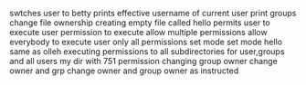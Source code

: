 swtches user to betty
prints effective username of current user
print groups
change file ownership
creating empty file called hello
permits user to execute
user permission to execute
allow multiple permissions
allow everybody to execute
user only all permissions
set mode
set mode hello same as olleh
executing permissions to all subdirectories for user,groups and all users
my dir with 751 permission
changing group owner
change owner and grp
change owner and group owner as instructed
